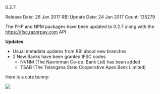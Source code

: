0.2.7

Release Date: 26 Jan 2017
RBI Update Date: 24 Jan 2017
Count: 135279

The PHP and NPM packages have been updated to 0.2.7 along with the https://ifsc.razorpay.com API

**Updates**
- Usual metadata updates from RBI about new branches
- 2 New Banks have been granted IFSC codes
  - NVNM (The Navnirman Co-op. Bank Ltd) has been added
  - TSAB (The Telangana State Cooperative Apex Bank Limited)

Here is a cute bunny:

![](https://i.imgur.com/ixXHkFn.jpg)
